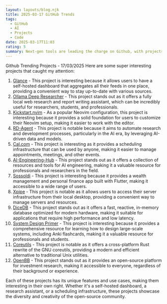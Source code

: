```yaml
---
layout: layouts/blog.njk
title: 2025-03-17 GitHub Trends
tags:
  - GitHub
  - AI
  - Projects
  - Code
date: 2025-03-17T11:03
rating: 5
summary: Next-gen tools are leading the charge on Github, with projects like Glance, Ollama Deep Researcher, and Kickstart.nvim unifying feeds, simplifying workflows, and supercharging Neovim experiences, while others like RD-Agent, Cal.com, and AI-Engineering-Hub are automating R&D, streamlining scheduling, and providing AI engineering resources, all driving progress and pushing boundaries in the open-source community, with each one offering a unique solution to shape the future of tech, and others like Sossoldi, Xpipe, DiceDB, System Design Primer, Coreutils, and OpenBB innovating in areas like finance, server management, data storage, system design, and investment research, all contributing to a vibrant and innovative open-source landscape.
---
```

Github Trending Projects - 17/03/2025
Here are some super interesting projects that caught my attention:
1. [Glance](https://github.com/glanceapp/glance "A self-hosted dashboard that puts all your feeds in one place") - This project is interesting because it allows users to have a self-hosted dashboard that aggregates all their feeds in one place, providing a convenient way to stay up-to-date with various sources.
2. [Ollama Deep Researcher](https://github.com/langchain-ai/ollama-deep-researcher "Fully local web research and report writing assistant") - This project stands out as it offers a fully local web research and report writing assistant, which can be incredibly useful for researchers, students, and professionals.
3. [Kickstart.nvim](https://github.com/nvim-lua/kickstart.nvim "A launch point for your personal nvim configuration") - As a popular Neovim configuration, this project is interesting because it provides a solid foundation for users to customize their Neovim setup, making it easier to work with the editor.
4. [RD-Agent](https://github.com/microsoft/RD-Agent "Research and development automation tool") - This project is notable because it aims to automate research and development processes, particularly in the AI era, by leveraging AI-driven data and models.
5. [Cal.com](https://github.com/calcom/cal.com "Scheduling infrastructure for everyone") - This project is interesting as it provides a scheduling infrastructure that can be used by anyone, making it easier to manage appointments, meetings, and other events.
6. [AI-Engineering-Hub](https://github.com/patchy631/ai-engineering-hub "A hub for AI engineering resources") - This project stands out as it offers a collection of resources and tools for AI engineering, making it a valuable resource for professionals and researchers in the field.
7. [Sossoldi](https://github.com/RIP-Comm/sossoldi "Wealth management and personal finance app") - This project is interesting because it provides a wealth management and personal finance app built with Flutter, making it accessible to a wide range of users.
8. [Xpipe](https://github.com/xpipe-io/xpipe "Access your server infrastructure from your local desktop") - This project is notable as it allows users to access their server infrastructure from their local desktop, providing a convenient way to manage servers and resources.
9. [DiceDB](https://github.com/DiceDB/dice "Fast, reactive, in-memory database") - This project stands out as it offers a fast, reactive, in-memory database optimized for modern hardware, making it suitable for applications that require high performance and low latency.
10. [System Design Primer](https://github.com/donnemartin/system-design-primer "Learn how to design large-scale systems") - This project is interesting because it provides a comprehensive resource for learning how to design large-scale systems, including Anki flashcards, making it a valuable resource for professionals and students.
11. [Coreutils](https://github.com/uutils/coreutils "Cross-platform Rust rewrite of GNU coreutils") - This project is notable as it offers a cross-platform Rust rewrite of the GNU coreutils, providing a modern and efficient alternative to traditional Unix utilities.
12. [OpenBB](https://github.com/OpenBB-finance/OpenBB "Investment research for everyone") - This project stands out as it provides an open-source platform for investment research, making it accessible to everyone, regardless of their background or experience.

Each of these projects has its unique features and use cases, making them interesting in their own right. Whether it's a self-hosted dashboard, a research assistant, or a scheduling infrastructure, these projects showcase the diversity and creativity of the open-source community.



